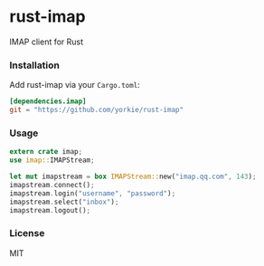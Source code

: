 
rust-imap
================
IMAP client for Rust

### Installation

Add rust-imap via your `Cargo.toml`:
```toml
[dependencies.imap]
git = "https://github.com/yorkie/rust-imap"
```

### Usage
```rs
extern crate imap;
use imap::IMAPStream;

let mut imapstream = box IMAPStream::new("imap.qq.com", 143);
imapstream.connect();
imapstream.login("username", "password");
imapstream.select("inbox");
imapstream.logout();
```

### License

MIT
